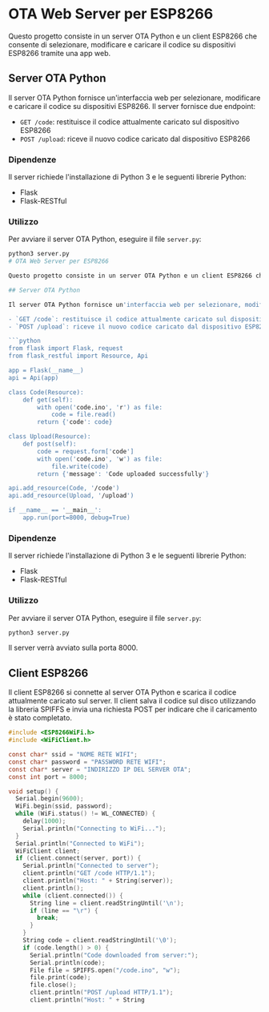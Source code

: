 # OTA Web Server per ESP8266

Questo progetto consiste in un server OTA Python e un client ESP8266 che consente di selezionare, modificare e caricare il codice su dispositivi ESP8266 tramite una app web.

## Server OTA Python

Il server OTA Python fornisce un'interfaccia web per selezionare, modificare e caricare il codice su dispositivi ESP8266. Il server fornisce due endpoint:

- `GET /code`: restituisce il codice attualmente caricato sul dispositivo ESP8266
- `POST /upload`: riceve il nuovo codice caricato dal dispositivo ESP8266

### Dipendenze

Il server richiede l'installazione di Python 3 e le seguenti librerie Python:

- Flask
- Flask-RESTful

### Utilizzo

Per avviare il server OTA Python, eseguire il file `server.py`:

```bash
python3 server.py
# OTA Web Server per ESP8266

Questo progetto consiste in un server OTA Python e un client ESP8266 che consente di selezionare, modificare e caricare il codice su dispositivi ESP8266 tramite una app web.

## Server OTA Python

Il server OTA Python fornisce un'interfaccia web per selezionare, modificare e caricare il codice su dispositivi ESP8266. Il server fornisce due endpoint:

- `GET /code`: restituisce il codice attualmente caricato sul dispositivo ESP8266
- `POST /upload`: riceve il nuovo codice caricato dal dispositivo ESP8266

```python
from flask import Flask, request
from flask_restful import Resource, Api

app = Flask(__name__)
api = Api(app)

class Code(Resource):
    def get(self):
        with open('code.ino', 'r') as file:
            code = file.read()
        return {'code': code}

class Upload(Resource):
    def post(self):
        code = request.form['code']
        with open('code.ino', 'w') as file:
            file.write(code)
        return {'message': 'Code uploaded successfully'}

api.add_resource(Code, '/code')
api.add_resource(Upload, '/upload')

if __name__ == '__main__':
    app.run(port=8000, debug=True)
```

### Dipendenze

Il server richiede l'installazione di Python 3 e le seguenti librerie Python:

- Flask
- Flask-RESTful

### Utilizzo

Per avviare il server OTA Python, eseguire il file `server.py`:

```bash
python3 server.py
```

Il server verrà avviato sulla porta 8000.

## Client ESP8266

Il client ESP8266 si connette al server OTA Python e scarica il codice attualmente caricato sul server. Il client salva il codice sul disco utilizzando la libreria SPIFFS e invia una richiesta POST per indicare che il caricamento è stato completato.

```c
#include <ESP8266WiFi.h>
#include <WiFiClient.h>

const char* ssid = "NOME RETE WIFI";
const char* password = "PASSWORD RETE WIFI";
const char* server = "INDIRIZZO IP DEL SERVER OTA";
const int port = 8000;

void setup() {
  Serial.begin(9600);
  WiFi.begin(ssid, password);
  while (WiFi.status() != WL_CONNECTED) {
    delay(1000);
    Serial.println("Connecting to WiFi...");
  }
  Serial.println("Connected to WiFi");
  WiFiClient client;
  if (client.connect(server, port)) {
    Serial.println("Connected to server");
    client.println("GET /code HTTP/1.1");
    client.println("Host: " + String(server));
    client.println();
    while (client.connected()) {
      String line = client.readStringUntil('\n');
      if (line == "\r") {
        break;
      }
    }
    String code = client.readStringUntil('\0');
    if (code.length() > 0) {
      Serial.println("Code downloaded from server:");
      Serial.println(code);
      File file = SPIFFS.open("/code.ino", "w");
      file.print(code);
      file.close();
      client.println("POST /upload HTTP/1.1");
      client.println("Host: " + String
